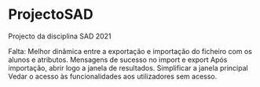 # ProjectoSAD
Projecto da disciplina SAD 2021

Falta:
Melhor dinâmica entre a exportação e importação do ficheiro com os alunos e atributos.
Mensagens de sucesso no import e export
Após importação, abrir logo a janela de resultados.
Simplificar a janela principal
Vedar o acesso às funcionalidades aos utilizadores sem acesso. 
